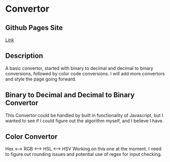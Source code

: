 # Convertor

## Github Pages Site
[Link](https://josephptflanagan.github.io/Convertor/)

## Description
A basic convertor, started with binary to decimal and decimal to binary conversions, followed by color code conversions. I will add more convertors and style the page going forward.

## Binary to Decimal and Decimal to Binary Convertor
This Convertor could be handled by built in functionality of Javascript, but I wanted to see if I could figure out the algorithm myself, and I believe I have.

## Color Convertor
Hex <--> RGB <--> HSL <--> HSV
Working on this one at the moment. I need to figure out rounding issues and potential use of regex for input checking.